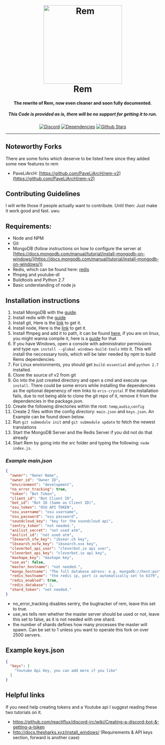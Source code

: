 <h1 align="center">
    <a href="https://discord.gg/rem"><img src="http://i.imgur.com/1lPOnSm.jpg" width="256px" alt="Rem"></a>
  <br>
    Rem
  <br>
 </h1>
<h4 align="center">The rewrite of Rem, now even cleaner and soon fully documented.</h4>
<h5 align="center">This Code is provided as is, there will be no support for getting it to run.</h5>
  <p align="center">
      <a href="https://discord.gg/yuTxmYn" target="_blank"><img src="https://discordapp.com/api/guilds/206530953391243275/embed.png" alt="Discord"></a>
    <a href="https://david-dm.org/DasWolke/rem-v2" target="_blank"><img src="https://david-dm.org/DasWolke/rem-v2/status.svg" alt="Dependencies"></a>
    <a href="https://github.com/rem-bot-industries/rem-v2/blob/master" target="_blank"><img src="https://img.shields.io/github/stars/DasWolke/rem-v2.svg?style=social&label=Star" alt="Github Stars"></a>
  </p>
  
-------------------

## Noteworthy Forks
There are some forks which deserve to be listed here since they added some new features to rem
- PaveLiArcH: [https://github.com/PaveLiArcH/rem-v2](https://github.com/PaveLiArcH/rem-v2)
## Contributing Guidelines

I will write those if people actually want to contribute. Until then: Just make it work good and fast. uwu

## Requirements:
* Node and NPM
* Git
* MongoDB (follow instructions on how to configure the server at [https://docs.mongodb.com/manual/tutorial/install-mongodb-on-windows/](https://docs.mongodb.com/manual/tutorial/install-mongodb-on-windows/))
* Redis, which can be found here: [redis](https://redis.io/download)
* ffmpeg and youtube-dl
* Buildtools and Python 2.7
* Basic understanding of node js

## Installation instructions

1. Install MongoDB with the [guide](https://docs.mongodb.com/manual/tutorial/install-mongodb-on-windows/).
2. Install redis with the [guide](https://redis.io/topics/quickstart)
2. Install git, Here is the [link](https://git-scm.com/downloads) to get it.
3. Install node, Here is the [link](https://nodejs.org/en/download/current/) to get it.
4. Install ffmpeg and add it to path, it can be found [here](https://ffmpeg.org/download.html), if you are on linux, you might wanna compile it, here is a [guide](https://trac.ffmpeg.org/wiki/CompilationGuide/Ubuntu) for that
5. If you have Windows, open a console with administrator permissions and type `npm install --global windows-build-tools` into it.
This will install the neccessary tools, which will be later needed by npm to build Rems dependencies.
6. For Linux environments, you should get `build-essential` and `python 2.7` installed.
7. Clone the source of v2 from git
8. Go into the just created directory and open a cmd and execute `npm install`.
There could be some errors while installing the dependencies as the optional depenency of rem links to `eris-crystal`
If the installation fails, due to not being able to clone the git repo of it, remove it from the dependencies in the package.json.
9. Create the following directories within the root: `temp`,`audio`,`config`
10. Create 2 files within the config directory: `main.json` and `keys.json`. An Example can be found down below.
11. Run `git submodule init` and `git submodule update` to fetch the newest translations
13. Start the MongoDB Server and the Redis Server if you did not do that already
14. Start Rem by going into the src folder and typing the following:  `node index.js`.

### ***Example main.json***
```json
{
  "owner": "Owner Name",
  "owner_id": "Owner ID",
  "environment": "development",
  "no_error_tracking": true,
  "token": "Bot Token",
  "client_id": "Bot Client ID",
  "bot_id": "Bot ID (Same as Client ID)",
  "osu_token": "OSU API TOKEN",
  "osu_username": "osu username",
  "osu_password": "osu password",
  "soundcloud_key": "key for the soundcloud api",
  "sentry_token": "not needed.",
  "anilist_secret": "not used atm",
  "anilist_id": "not used atm",
  "lbsearch_sfw_key": "ibsear.ch key",
  "lbsearch_nsfw_key": "ibsearch.xxx key",
  "cleverbot_api_user": "cleverbot.io api user",
  "cleverbot_api_key": "cleverbot.io api key",
  "mashape_key": "mashape key",
  "use_ws": false,
  "master_hostname": "not needed.",
  "mongo_hostname": "The full database adress: e.g. mongodb://host:port/dbname",
  "redis_hostname": "the redis ip, port is automatically set to 6379",
  "redis_enabled": true,
  "redis_database": 2,
  "shard_token": "not needed."
}
```
- no_error_tracking disables sentry, the bugtracker of rem, leave this set to true.
- use_ws tells rem whether the master server should be used or not, leave this set to false, as it is not needed with one shard.
- the number of shards defines how many processes the master will spawn.
 Can be set to 1 unless you want to operate this fork on over 2500 servers.

## Example keys.json
```json
{
  "keys": [
    "Youtube Api Key, you can add more if you like"
  ]
}
```

## Helpful links
If you need help creating tokens and a Youtube api I suggest reading these two tutorials on it.
* https://github.com/reactiflux/discord-irc/wiki/Creating-a-discord-bot-&-getting-a-token
* http://docs.thesharks.xyz/install_windows/ (Requirements & API keys section, forward is another case)

